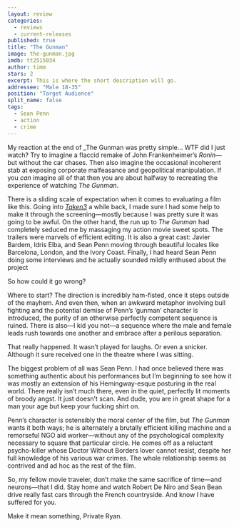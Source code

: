 ```yaml
---
layout: review
categories: 
  - reviews
  - current-releases
published: true
title: "The Gunman"
image: the-gunman.jpg
imdb: tt2515034
author: timm
stars: 2
excerpt: This is where the short description will go.
addressee: "Male 18-35"
position: "Target Audience"
split_name: false
tags: 
  - Sean Penn
  - action
  - crime
---
```


My reaction at the end of _The Gunman was pretty simple… WTF did I just watch?  Try to imagine a flaccid remake of John Frankenheimer’s _Ronin—_ but without the car chases. Then also imagine the occasional incoherent stab at exposing corporate malfeasance and geopolitical manipulation. If you _can_ imagine all of that then you are about halfway to recreating the experience of watching _The Gunman_. 

There is a sliding scale of expectation when it comes to evaluating a film like this. Going into [_Taken3_](http://localhost:4000/content/2015/1/12/taken-3.html) a while back, I made sure I had some help to make it through the screening—mostly because I was pretty sure it was going to be awful. On the other hand, the run up to _The Gunman_ had completely seduced me by massaging my action movie sweet spots. The trailers were marvels of efficient editing. It is also a great cast: Javier Bardem, Idris Elba, and Sean Penn moving through beautiful locales like Barcelona, London, and the Ivory Coast. Finally, I had heard Sean Penn doing some interviews and he actually sounded mildly enthused about the project

So how could it go wrong?

Where to start? The direction is incredibly ham-fisted, once it steps outside of the mayhem. And even then, when an awkward metaphor involving bull fighting and the potential demise of Penn’s ‘gunman’ character is introduced, the purity of an otherwise perfectly competent sequence is ruined. There is also—I kid you not—a sequence where the male and female leads rush towards one another and embrace after a perilous separation. 

That really happened. It wasn’t played for laughs. Or even a snicker. Although it sure received one in the theatre where I was sitting.

The biggest problem of all was Sean Penn. I had once believed there was something authentic about his performances but I’m beginning to see how it was mostly an extension of his Hemingway-esque posturing in the real world. There really isn’t much there, even in the quiet, perfectly lit moments of broody angst. It just doesn’t scan. And dude, you are in great shape for a man your age but keep your fucking shirt on. 

Penn’s character is ostensibly the moral center of the film, but _The Gunman_ wants it both ways; he is alternately a brutally efficient killing machine and a remorseful NGO aid worker—without any of the psychological complexity necessary to square that particular circle. He comes off as a reluctant psycho-killer whose Doctor Without Borders lover cannot resist, despite her full knowledge of his various war crimes. The whole relationship seems as contrived and ad hoc as the rest of the film.

So, my fellow movie traveler, don’t make the same sacrifice of time—and neurons—that I did.  Stay home and watch Robert De Niro and Sean Bean drive really fast cars through the French countryside. And know I have suffered for you.

Make it mean something, Private Ryan. 